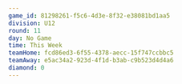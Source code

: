 ```yaml
---
game_id: 81298261-f5c6-4d3e-8f32-e38081bd1aa5
division: U12
round: 11
day: No Game
time: This Week
teamHome: fcd86ed3-6f55-4378-aecc-15f747ccbbc5
teamAway: e5ac34a2-923d-4f1d-b3ab-c9b523d4d4a6
diamond: 0
---
```

